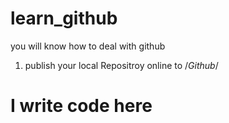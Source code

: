 # learn_github
 you will know how to deal with github

 1. publish your local Repositroy online to /*Github*/

# I write code here 